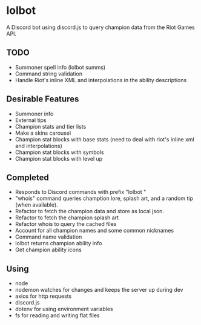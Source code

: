 # lolbot
A Discord bot using discord.js to query champion data from the Riot Games API.

## TODO
- Summoner spell info (lolbot summs)
- Command string validation
- Handle Riot's inline XML and interpolations in the ability descriptions

## Desirable Features
- Summoner info
- External tips
- Champion stats and tier lists
- Make a skins carousel
- Champion stat blocks with base stats (need to deal with riot's inline xml and interpolations)
- Champion stat blocks with symbols
- Champion stat blocks with level up

## Completed
- Responds to Discord commands with prefix "lolbot "
- "whois" command queries chamption lore, splash art, and a random tip (when available).
- Refactor to fetch the champion data and store as local json.
- Refactor to fetch the champion splash art
- Refactor whois to query the cached files
- Account for all champion names and some common nicknames
- Command name validation
- lolbot returns champion ability info
- Get champion ability icons

## Using
- node
- nodemon watches for changes and keeps the server up during dev
- axios for http requests
- discord.js
- dotenv for using environment variables
- fs for reading and writing flat files
